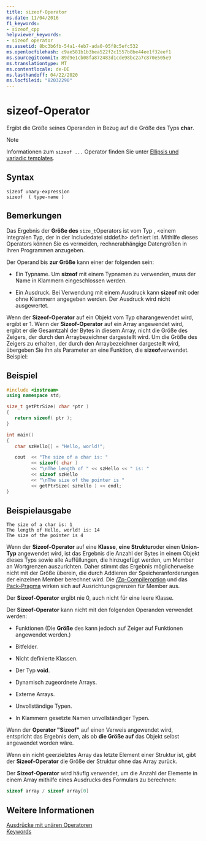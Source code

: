 ```yaml
---
title: sizeof-Operator
ms.date: 11/04/2016
f1_keywords:
- sizeof_cpp
helpviewer_keywords:
- sizeof operator
ms.assetid: 8bc3b6fb-54a1-4eb7-ada0-05f8c5efc532
ms.openlocfilehash: c9ae581b1b3bea522f2c1557b8be44ee1f32eef1
ms.sourcegitcommit: 89d9e1cb08fa872483d1cde98bc2a7c870e505e9
ms.translationtype: MT
ms.contentlocale: de-DE
ms.lasthandoff: 04/22/2020
ms.locfileid: "82032290"
---
```

# <a name="sizeof-operator"></a>sizeof-Operator

Ergibt die Größe seines Operanden in Bezug auf die Größe des Typs **char**.

> [!NOTE]
> Informationen zum `sizeof ...` Operator finden Sie unter [Ellipsis und variadic templates](../cpp/ellipses-and-variadic-templates.md).

## <a name="syntax"></a>Syntax

```
sizeof unary-expression
sizeof  ( type-name )
```

## <a name="remarks"></a>Bemerkungen

Das Ergebnis der **Größe des** `size_t`Operators ist vom Typ , \<einem integralen Typ, der in der Includedatei stddef.h> definiert ist. Mithilfe dieses Operators können Sie es vermeiden, rechnerabhängige Datengrößen in Ihren Programmen anzugeben.

Der Operand bis **zur Größe** kann einer der folgenden sein:

- Ein Typname. Um **sizeof** mit einem Typnamen zu verwenden, muss der Name in Klammern eingeschlossen werden.

- Ein Ausdruck. Bei Verwendung mit einem Ausdruck kann **sizeof** mit oder ohne Klammern angegeben werden. Der Ausdruck wird nicht ausgewertet.

Wenn der **Sizeof-Operator** auf ein Objekt vom Typ **char**angewendet wird, ergibt er 1. Wenn der **Sizeof-Operator** auf ein Array angewendet wird, ergibt er die Gesamtzahl der Bytes in diesem Array, nicht die Größe des Zeigers, der durch den Arraybezeichner dargestellt wird. Um die Größe des Zeigers zu erhalten, der durch den Arraybezeichner dargestellt wird, übergeben Sie ihn als Parameter an eine Funktion, die **sizeof**verwendet. Beispiel:

## <a name="example"></a>Beispiel

```cpp
#include <iostream>
using namespace std;

size_t getPtrSize( char *ptr )
{
   return sizeof( ptr );
}

int main()
{
   char szHello[] = "Hello, world!";

   cout  << "The size of a char is: "
         << sizeof( char )
         << "\nThe length of " << szHello << " is: "
         << sizeof szHello
         << "\nThe size of the pointer is "
         << getPtrSize( szHello ) << endl;
}
```

## <a name="sample-output"></a>Beispielausgabe

```Output
The size of a char is: 1
The length of Hello, world! is: 14
The size of the pointer is 4
```

Wenn der **Sizeof-Operator** auf eine **Klasse**, **eine Struktur**oder einen **Union-Typ** angewendet wird, ist das Ergebnis die Anzahl der Bytes in einem Objekt dieses Typs sowie alle Auffüllungen, die hinzugefügt werden, um Member an Wortgrenzen auszurichten. Daher stimmt das Ergebnis möglicherweise nicht mit der Größe überein, die durch Addieren der Speicheranforderungen der einzelnen Member berechnet wird. Die [/Zp-Compileroption](../build/reference/zp-struct-member-alignment.md) und das [Pack-Pragma](../preprocessor/pack.md) wirken sich auf Ausrichtungsgrenzen für Member aus.

Der **Sizeof-Operator** ergibt nie 0, auch nicht für eine leere Klasse.

Der **Sizeof-Operator** kann nicht mit den folgenden Operanden verwendet werden:

- Funktionen (Die **Größe** des kann jedoch auf Zeiger auf Funktionen angewendet werden.)

- Bitfelder.

- Nicht definierte Klassen.

- Der Typ **void**.

- Dynamisch zugeordnete Arrays.

- Externe Arrays.

- Unvollständige Typen.

- In Klammern gesetzte Namen unvollständiger Typen.

Wenn der **Operator "Sizeof"** auf einen Verweis angewendet wird, entspricht das Ergebnis dem, als ob **die Größe auf** das Objekt selbst angewendet worden wäre.

Wenn ein nicht geerzielztes Array das letzte Element einer Struktur ist, gibt der **Sizeof-Operator** die Größe der Struktur ohne das Array zurück.

Der **Sizeof-Operator** wird häufig verwendet, um die Anzahl der Elemente in einem Array mithilfe eines Ausdrucks des Formulars zu berechnen:

```cpp
sizeof array / sizeof array[0]
```

## <a name="see-also"></a>Weitere Informationen

[Ausdrücke mit unären Operatoren](../cpp/expressions-with-unary-operators.md)<br/>
[Keywords](../cpp/keywords-cpp.md)
